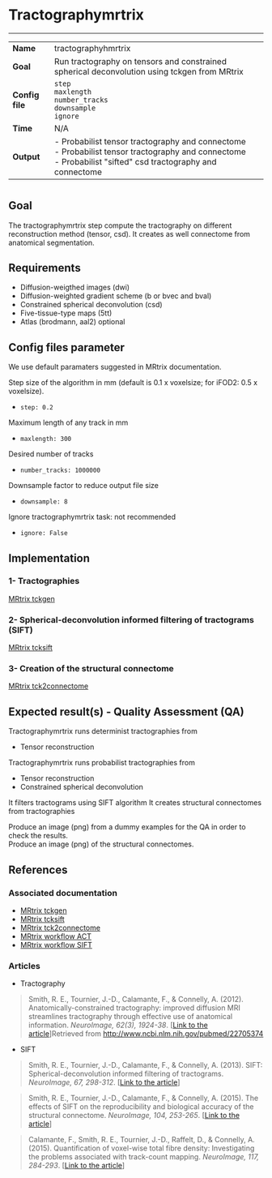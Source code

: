 # Tractographymrtrix
---

|                |                                                       |
|----------------|-------------------------------------------------------|
|**Name**        | tractographyhmrtrix                                    |
|**Goal**        | Run tractography on tensors and constrained spherical deconvolution using tckgen from MRtrix                                   |
|**Config file** | `step` <br> `maxlength` <br> `number_tracks` <br> `downsample` <br> `ignore`|
|**Time**        | N/A         |
|**Output**      | - Probabilist tensor tractography and connectome <br> - Probabilist tensor tractography and connectome <br> - Probabilist "sifted" csd tractography and connectome |

#

## Goal

The tractographymrtrix step compute the tractography on different reconstruction method (tensor, csd).
It creates as well connectome from anatomical segmentation.


## Requirements

- Diffusion-weigthed images (dwi)
- Diffusion-weighted gradient scheme (b or bvec and bval)
- Constrained spherical deconvolution (csd)
- Five-tissue-type maps (5tt)
- Atlas (brodmann, aal2) optional

## Config files parameter

We use default paramaters suggested in MRtrix documentation.

Step size of the algorithm in mm (default is 0.1 x voxelsize; for iFOD2: 0.5 x voxelsize).
- `step: 0.2`

Maximum length of any track in mm
- `maxlength: 300`

Desired number of tracks
- `number_tracks: 1000000`

Downsample factor to reduce output file size
- `downsample: 8`

Ignore tractographymrtrix task: not recommended <br>
- `ignore: False`

## Implementation

### 1- Tractographies 

<a href="https://github.com/MRtrix3/mrtrix3/wiki/tckgen" target="_blank">MRtrix tckgen</a>

### 2- Spherical-deconvolution informed filtering of tractograms (SIFT)

<a href="https://github.com/MRtrix3/mrtrix3/wiki/sift" target="_blank">MRtrix tcksift</a>

### 3- Creation of the structural connectome

<a href="https://github.com/MRtrix3/mrtrix3/wiki/tck2connectome" target="_blank">MRtrix tck2connectome</a>

## Expected result(s) - Quality Assessment (QA)

Tractographymrtrix runs determinist tractographies from
- Tensor reconstruction

Tractographymrtrix runs probabilist tractographies from
- Tensor reconstruction
- Constrained spherical deconvolution

It filters tractograms using SIFT algorithm
It creates structural connectomes from tractographies

Produce an image (png) from a dummy examples for the QA in order to check the results.   
Produce an image (png) of the structural connectomes.

## References

### Associated documentation

- <a href="https://github.com/MRtrix3/mrtrix3/wiki/tcksift" target="_blank">MRtrix tckgen</a>
- <a href="https://github.com/MRtrix3/mrtrix3/wiki/tcksift" target="_blank">MRtrix tcksift</a>
- <a href="https://github.com/MRtrix3/mrtrix3/wiki/tck2connectome" target="_blank">MRtrix tck2connectome</a>
- <a href="https://github.com/MRtrix3/mrtrix3/wiki/Anatomically-Constrained-Tractography-(ACT)" target="_blank">MRtrix workflow ACT</a>
- <a href="https://github.com/MRtrix3/mrtrix3/wiki/SIFT" target="_blank">MRtrix workflow SIFT</a>

### Articles 

- Tractography 

> Smith, R. E., Tournier, J.-D., Calamante, F., & Connelly, A. (2012). Anatomically-constrained tractography: improved diffusion MRI streamlines tractography through effective use of anatomical information. *NeuroImage, 62(3), 1924-38*. [<a href="XXXXXXXX" target="_blank">Link to the article</a>]Retrieved from http://www.ncbi.nlm.nih.gov/pubmed/22705374

- SIFT

> Smith, R. E., Tournier, J.-D., Calamante, F., & Connelly, A. (2013). SIFT: Spherical-deconvolution informed filtering of tractograms. *NeuroImage, 67, 298-312*. [<a href="http://www.ncbi.nlm.nih.gov/pubmed/23238430" target="_blank">Link to the article</a>]

> Smith, R. E., Tournier, J.-D., Calamante, F., & Connelly, A. (2015). The effects of SIFT on the reproducibility and biological accuracy of the structural connectome. *NeuroImage, 104, 253-265*. [<a href="http://www.ncbi.nlm.nih.gov/pubmed/25312774" target="_blank">Link to the article</a>] 

> Calamante, F., Smith, R. E., Tournier, J.-D., Raffelt, D., & Connelly, A. (2015). Quantification of voxel-wise total fibre density: Investigating the problems associated with track-count mapping. *NeuroImage, 117, 284-293*. [<a href="http://www.ncbi.nlm.nih.gov/pubmed/26037054" target="_blank">Link to the article</a>] 
